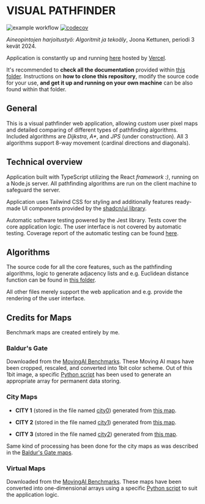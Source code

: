 # VISUAL PATHFINDER

![example workflow](https://github.com/joonarafael/visualpathfinder/actions/workflows/testing.yml/badge.svg) [![codecov](https://codecov.io/gh/joonarafael/visualpathfinder/graph/badge.svg?token=V8S1HKI7V1)](https://codecov.io/gh/joonarafael/visualpathfinder)

_Aineopintojen harjoitustyö: Algoritmit ja tekoäly_, Joona Kettunen, periodi 3 kevät 2024.

Application is constantly up and running [here](https://visualpathfinder.vercel.app/ "Visual Pathfinder") hosted by [Vercel](https://vercel.com/ "Vercel Homepage").

It's recommended to **check all the documentation** provided within [this folder](https://github.com/joonarafael/visualpathfinder/tree/main/documentation "Project Documentation Folder"). Instructions on **how to clone this repository**, modify the source code for your use, **and get it up and running on your own machine** can be also found within that folder.

## General

This is a visual pathfinder web application, allowing custom user pixel maps and detailed comparing of different types of pathfinding algorithms. Included algorithms are _Dijkstra_, _A\*_, and _JPS_ (under construction). All 3 algorithms support 8-way movement (cardinal directions and diagonals).

## Technical overview

Application built with TypeScript utilizing the React _framework :)_, running on a Node.js server. All pathfinding algorithms are run on the client machine to safeguard the server.

Application uses Tailwind CSS for styling and additionally features ready-made UI components provided by the [shadcn/ui library](https://ui.shadcn.com/ "shadcn/ui Homepage").

Automatic software testing powered by the Jest library. Tests cover the core application logic. The user interface is not covered by automatic testing. Coverage report of the automatic testing can be found [here](https://app.codecov.io/gh/joonarafael/visualpathfinder "Codecov Report").

## Algorithms

The source code for all the core features, such as the pathfinding algorithms, logic to generate adjacency lists and e.g. Euclidean distance function can be found in [this folder](https://github.com/joonarafael/visualpathfinder/tree/main/app/application/algorithms "Application Algorithm Folder").

All other files merely support the web application and e.g. provide the rendering of the user interface.

## Credits for Maps

Benchmark maps are created entirely by me.

### Baldur's Gate

Downloaded from the [MovingAI Benchmarks](https://www.movingai.com/benchmarks/index.html "Moving AI Lab Map Benchmarks"). These Moving AI maps have been cropped, rescaled, and converted into 1bit color scheme. Out of this 1bit image, a specific [Python script](https://github.com/joonarafael/visualpathfinder/tree/main/supportingtools/1bitimagetolist.py "1 Bit Image to Array Python Script") has been used to generate an appropriate array for permanent data storing.

### City Maps

- **CITY 1** (stored in the file named [city0](https://github.com/joonarafael/visualpathfinder/tree/main/app/maps/cities/city0.tsx "Open File 'city0.tsx'")) generated from [this map](https://nextcity.org/images/made/BoeingStreetNetworkVisualLead_920_642_920_642_80.jpg "Open Original Reference for City 1").

- **CITY 2** (stored in the file named [city1](https://github.com/joonarafael/visualpathfinder/tree/main/app/maps/cities/city1.tsx "Open File 'city1.tsx'")) generated from [this map](https://s.hdnux.com/photos/61/76/04/13099288/3/rawImage.jpg "Open Original Reference for City 2").

- **CITY 3** (stored in the file named [city2](https://github.com/joonarafael/visualpathfinder/tree/main/app/maps/cities/city2.tsx "Open File 'city2.tsx'")) generated from [this map](https://s.hdnux.com/photos/61/76/04/13099293/3/rawImage.jpg "Open Original Reference for City 3").

Same kind of processing has been done for the city maps as was described in the [Baldur's Gate maps](https://github.com/joonarafael/visualpathfinder?tab=readme-ov-file#baldursgate).

### Virtual Maps

Downloaded from the [MovingAI Benchmarks](https://www.movingai.com/benchmarks/index.html "Moving AI Lab Map Benchmarks"). These maps have been converted into one-dimensional arrays using a specific [Python script](https://github.com/joonarafael/visualpathfinder/tree/main/supportingtools/convertmaptoarray.py "Convert Moving AI map to Array Python Script") to suit the application logic.
